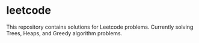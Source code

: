 # leetcode
This repository contains solutions for Leetcode problems.
Currently solving Trees, Heaps, and Greedy algorithm problems.

